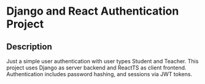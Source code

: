 # Django and React Authentication Project

## Description
Just a simple user authentication with user types Student and Teacher. This project uses Django as server backend and ReactTS as client frontend. Authentication includes password hashing, and sessions via JWT tokens.
